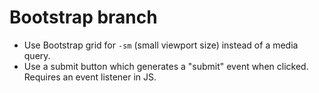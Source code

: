 # Bootstrap branch
- Use Bootstrap grid for `-sm` (small viewport size) instead of a media query.
- Use a submit button which generates a "submit" event when clicked. Requires an event listener in JS.
